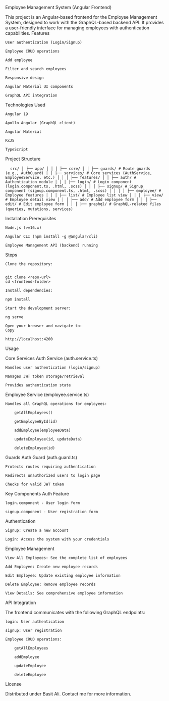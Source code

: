 Employee Management System (Angular Frontend)

This project is an Angular-based frontend for the Employee Management System, designed to work with the GraphQL-based backend API. It provides a user-friendly interface for managing employees with authentication capabilities.
Features

    User authentication (Login/Signup)

    Employee CRUD operations

    Add employee 

    Filter and search employees

    Responsive design

    Angular Material UI components

    GraphQL API integration

Technologies Used

    Angular 19

    Apollo Angular (GraphQL client)

    Angular Material

    RxJS

    TypeScript

Project Structure


<pre> <code> src/ │ ├── app/ │ │ │ ├── core/ │ │ ├── guards/ # Route guards (e.g., AuthGuard) │ │ ├── services/ # Core services (AuthService, EmployeeService, etc.) │ │ │ ├── features/ │ │ ├── auth/ # Authentication module │ │ │ ├── login/ # Login component (login.component.ts, .html, .scss) │ │ │ ├── signup/ # Signup component (signup.component.ts, .html, .scss) │ │ │ │ ├── employee/ # Employee features │ │ │ ├── list/ # Employee list view │ │ │ ├── view/ # Employee detail view │ │ │ ├── add/ # Add employee form │ │ │ ├── edit/ # Edit employee form │ │ │ ├── graphql/ # GraphQL-related files (queries, mutations, services) </code> </pre>


Installation
Prerequisites

    Node.js (>=16.x)

    Angular CLI (npm install -g @angular/cli)

    Employee Management API (backend) running    


Steps

    Clone the repository:
      

    git clone <repo-url>
    cd <frontend-folder>

    Install dependencies:
    
    npm install   

    Start the development server:

    ng serve

    Open your browser and navigate to:
    Copy

    http://localhost:4200



Usage

Core Services
Auth Service (auth.service.ts)

    Handles user authentication (login/signup)

    Manages JWT token storage/retrieval

    Provides authentication state

Employee Service (employee.service.ts)

    Handles all GraphQL operations for employees:

        getAllEmployees()

        getEmployeeById(id)

        addEmployee(employeeData)

        updateEmployee(id, updateData)

        deleteEmployee(id)

Guards
Auth Guard (auth.guard.ts)

    Protects routes requiring authentication

    Redirects unauthorized users to login page

    Checks for valid JWT token

Key Components
Auth Feature

    login.component - User login form

    signup.component - User registration form

 Authentication

    Signup: Create a new account

    Login: Access the system with your credentials

 Employee Management

    View All Employees: See the complete list of employees

    Add Employee: Create new employee records

    Edit Employee: Update existing employee information

    Delete Employee: Remove employee records

    View Details: See comprehensive employee information

API Integration

The frontend communicates with the following GraphQL endpoints:

    login: User authentication

    signup: User registration

    Employee CRUD operations:

        getAllEmployees

        addEmployee

        updateEmployee

        deleteEmployee


License

Distributed under Basit Ali. Contact me for more information.        